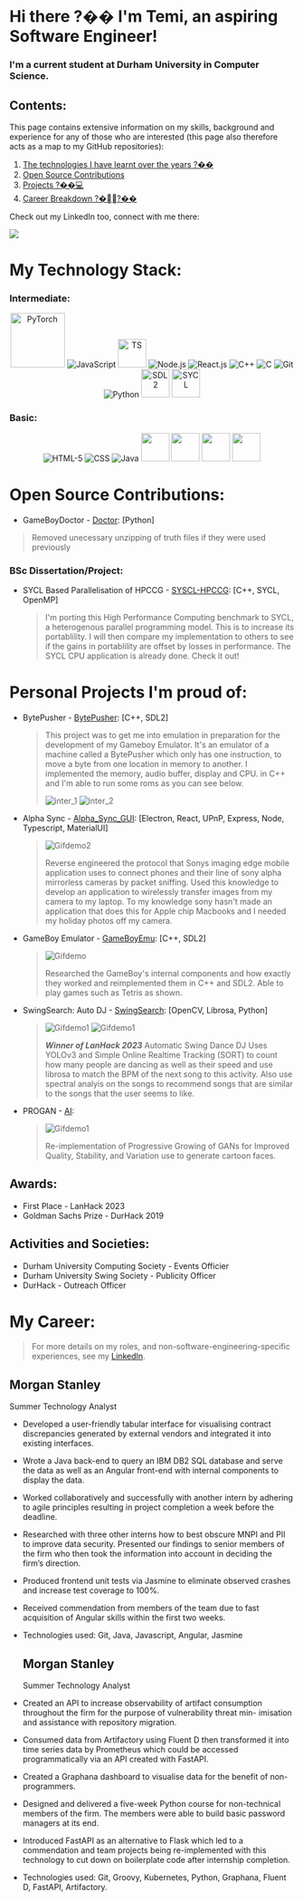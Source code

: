 # Hi there ?�� I'm Temi, an aspiring Software Engineer!

### I'm a current student at Durham University in Computer Science.

## Contents:

This page contains extensive information on my skills, background and experience for any of those who are interested (this page also therefore acts as a map to my GitHub repositories):

1. [The technologies I have learnt over the years ?��](#my-technology-stack)
2. [Open Source Contributions](#open-source-contributions)
3. [Projects ?��‍💻](#personal-projects-im-proud-of)
4. [Career Breakdown ?��‍♀?��](#my-career)

Check out my LinkedIn too, connect with me there:

<a href="https://www.linkedin.com/in/irenitemi-agbejule-53905b157/"><img src="https://img.icons8.com/color/96/000000/linkedin.png"/></a>

# My Technology Stack:

### Intermediate:

<center><div>
    <img src="https://pytorch.org/assets/images/pytorch-logo.png" width="96" title="PyTorch"/>
    <img src="https://img.icons8.com/color/48/000000/javascript--v1.png" title="JavaScript"/>
    <img src="https://cdn.jsdelivr.net/gh/devicons/devicon/icons/typescript/typescript-original.svg" title="TS" width="50"/>
    <img src="https://img.icons8.com/color/48/000000/nodejs.png" title="Node.js"/>
    <img src="https://img.icons8.com/color/48/000000/react-native.png" title="React.js"/>
    <img src="https://img.icons8.com/color/48/000000/c-plus-plus-logo.png" title="C++"/>
    <img src="https://img.icons8.com/fluency/48/000000/c.png" title="C"/>
    <img src="https://img.icons8.com/color/48/000000/git.png" title="Git"/>
    <img src="https://img.icons8.com/color/96/000000/python.png" title="Python"/>
    <img src="https://upload.wikimedia.org/wikipedia/commons/thumb/1/16/Simple_DirectMedia_Layer%2C_Logo.svg/1476px-Simple_DirectMedia_Layer%2C_Logo.svg.png" title="SDL2" width="50"/>
    <img src="https://upload.wikimedia.org/wikipedia/commons/1/12/SYCL_logo.svg" title="SYCL" width="50"/>
</div></center>

### Basic:

<center><div>
    <img src="https://img.icons8.com/color/48/000000/html-5--v1.png" title="HTML-5"/>
    <img src="https://img.icons8.com/color/48/000000/css3.png" title="CSS"/>
    <img src="https://img.icons8.com/color/48/000000/java-coffee-cup-logo--v1.png" title="Java"/>
   <img src="https://cdn.jsdelivr.net/gh/devicons/devicon/icons/kubernetes/kubernetes-plain.svg" width="50" />
   <img src="https://cdn.jsdelivr.net/gh/devicons/devicon/icons/prometheus/prometheus-original.svg" width="50" />
   <img src="https://cdn.jsdelivr.net/gh/devicons/devicon/icons/grafana/grafana-original.svg" width="50"/>
   <img src="https://cdn.jsdelivr.net/gh/devicons/devicon/icons/angularjs/angularjs-original.svg" width="50" />
   </div></center>

# Open Source Contributions:
* GameBoyDoctor - [Doctor](https://github.com/robert/gameboy-doctor/commit/c4845ba45e7155f4490ab03e642a7a8d652fab9a):  [Python]

> Removed unecessary unzipping of truth files if they were used previously

### BSc Dissertation/Project:

* SYCL Based Parallelisation of HPCCG - [SYSCL-HPCCG](https://github.com/Dart120/HPCCG-SYCL/tree/modified):  [C++, SYCL, OpenMP]
  
  > I'm porting this High Performance Computing benchmark to SYCL, a heterogenous parallel programming model. This is to increase its portablility. I will then compare my implementation to others to see if the gains in portablility are offset by losses in performance. The SYCL CPU application is already done. Check it out!

# Personal Projects I'm proud of:

* BytePusher - [BytePusher](https://github.com/Dart120/BytePusher):  [C++, SDL2]
  
  >  This project was to get me into emulation in preparation for the development of my Gameboy Emulator. It's an emulator of a machine called a BytePusher which only has one instruction, to move a byte from one location in memory to another. I implemented the memory, audio buffer, display and CPU. in C++ and I'm able to run some roms as you can see below.
  > 
  > ![inter_1](https://github.com/Dart120/BytePusher/blob/main/images/colour_test.png?raw=true)
  > ![inter_2](https://github.com/Dart120/BytePusher/blob/main/images/sine.png?raw=true)

* Alpha Sync - [Alpha_Sync_GUI](https://github.com/Dart120/alpha_sync_gui):  [Electron, React, UPnP, Express, Node, Typescript, MaterialUI]
  
  > ![Gifdemo2](https://github.com/Dart120/alpha_sync_gui/blob/main/images/example.png?raw=true)
  > 
  > Reverse engineered the protocol that Sonys imaging edge mobile application uses to connect phones and their line of sony alpha mirrorless cameras by packet sniffing. Used this knowledge to develop an application to wirelessly transfer images from my camera to my laptop. To my knowledge sony hasn't made an application that does this for Apple chip Macbooks and I needed my holiday photos off my camera.

* GameBoy Emulator - [GameBoyEmu](https://github.com/Dart120/GameBoyEmu/tree/CPU_t_cycle_accurate): [C++, SDL2]
  
  > ![Gifdemo](https://github.com/Dart120/GameBoyEmu/blob/CPU_t_cycle_accurate/images/Tetris.png?raw=true)
  > 
  > Researched the GameBoy's internal components and how exactly they worked and reimplemented them in C++ and SDL2. Able to play games such as Tetris as shown.

* SwingSearch: Auto DJ - [SwingSearch](https://github.com/Dart120/SwingSearch):  [OpenCV, Librosa, Python]
  
  > ![Gifdemo1](https://github.com/Dart120/SwingSearch/blob/main/images/yolo.png?raw=true)
  > ![Gifdemo1](https://github.com/Dart120/SwingSearch/blob/main/images/ui.png?raw=true)
  > 
  > ***Winner of LanHack 2023***
  > Automatic Swing Dance DJ
  > Uses YOLOv3 and Simple Online Realtime Tracking (SORT) to count how many people are dancing as well as their speed and use librosa to match the BPM of the next song to this activity. Also use spectral analyis on the songs to recommend songs that are similar to the songs that the user seems to like.

* PROGAN - [AI](https://github.com/Dart120/face-gen):  
  
  > ![Gifdemo1](https://github.com/Dart120/face-gen/blob/main/examples/faces.png?raw=true)
  > 
  > Re-implementation of Progressive Growing of GANs for Improved Quality, Stability, and Variation use to generate cartoon faces.

## Awards:

* First Place -  LanHack 2023
* Goldman Sachs Prize -  DurHack 2019

## Activities and Societies:

* Durham University Computing Society - Events Officier
* Durham University Swing Society - Publicity Officer
* DurHack - Outreach Officer

# My Career:

> For more details on my roles, and non-software-engineering-specific experiences, see my [LinkedIn](https://www.linkedin.com/in/irenitemi-agbejule-53905b157/).

## Morgan Stanley

Summer Technology Analyst 

* Developed a user-friendly tabular interface for visualising contract discrepancies generated by external vendors and integrated it
  into existing interfaces.

* Wrote a Java back-end to query an IBM DB2 SQL database and serve the data as well as an Angular front-end with internal
  components to display the data.

* Worked collaboratively and successfully with another intern by adhering to agile principles resulting in project completion a week
  before the deadline.

* Researched with three other interns how to best obscure MNPI and PII to improve data security. Presented our findings to senior
  members of the firm who then took the information into account in deciding the firm’s direction.

* Produced frontend unit tests via Jasmine to eliminate observed crashes and increase test coverage to 100%.

* Received commendation from members of the team due to fast acquisition of Angular skills within the first two weeks.

* Technologies used: Git, Java, Javascript, Angular, Jasmine
  
  ## Morgan Stanley
  
  Summer Technology Analyst 

* Created an API to increase observability of artifact consumption throughout the firm for the purpose of vulnerability threat min-
  imisation and assistance with repository migration.

* Consumed data from Artifactory using Fluent D then transformed it into time series data by Prometheus which could be accessed
  programmatically via an API created with FastAPI.

* Created a Graphana dashboard to visualise data for the benefit of non-programmers.

* Designed and delivered a five-week Python course for non-technical members of the firm. The members were able to build basic
  password managers at its end.

* Introduced FastAPI as an alternative to Flask which led to a commendation and team projects being re-implemented with this
  technology to cut down on boilerplate code after internship completion.

* Technologies used: Git, Groovy, Kubernetes, Python, Graphana, Fluent D, FastAPI, Artifactory.
